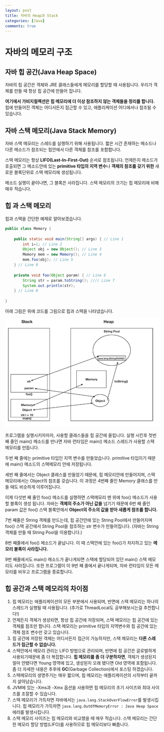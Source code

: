 ```yaml
---
layout: post
title: 자바의 Heap과 Stack
categories: [Java]
comments: true 
---
```


# 자바의 메모리 구조



## 자바 힙 공간(Java Heap Space)

자바의 힙 공간은 객체와 JRE 클래스들에게 메모리를 할당할 때 사용됩니다. 우리가 객체를 만들 때 항상 힙 공간에 만들어 집니다.

**여기에서 가비지컬렉션은 힙 메모리에 더 이상 참조하지 않는 객체들을 정리를 합니다.** 힙에 만들어진 객체는 어디서든지 접근할 수 있고, 애플리케이션 어디에서나 참조될 수 있습니다.



## 자바 스택 메모리(Java Stack Memory)

자바 스택 메모리는 스레드를 실행하기 위해 사용됩니다. 짧은 시간 존재하는 메소드나 다른 메소드가 참조되는 힙안에서 다른 객체를 참조를 포함합니다.

스택 메모리는 항상 **LIFO(Last-In-First-Out)** 순서로 참조됩니다. 언제든지 메소드가 호출되면 그 메소드안에 있는 **primitive 타입의 지역 변수**나 **객체의 참조를 갖기 위한** 새로운 블록단위로 스택 메모리에 생성됩니다. 

메소드 실행이 끝이나면, 그 블록은 사라집니다. 스택 메모리의 크기는 힙 메모리에 비해 매우 적습니다.

## 힙 과 스택 메모리 

힙과 스택을 간단한 예제로 알아보겠습니다.

```java
public class Memory {

	public static void main(String[] args) { // Line 1
		int i=1; // Line 2
		Object obj = new Object(); // Line 3
		Memory mem = new Memory(); // Line 4
		mem.foo(obj); // Line 5
	} // Line 9

	private void foo(Object param) { // Line 6
		String str = param.toString(); //// Line 7
		System.out.println(str);
	} // Line 8

}
```

아래 그림은 위에 코드를 그림으로 힙과 스택을 나타냈습니다.

![](https://github.com/DaeAkin/DaeAkin.github.io/blob/master/img/%EC%9E%90%EB%B0%94%EA%B0%80%EC%BD%9C%EB%B0%94%EC%9D%B4%EB%B2%A8%EB%A5%98%EC%9D%B8%EC%9D%B4%EC%9C%A01.png?raw=true)

프로그램을 실행시키자마자, 사용할 클래스들을 힙 공간에 올립니다. 실행 시킨후 첫번 째 줄인 main() 메소드를 만나면 자바 런타임은 main() 메소드 스레드가 사용할 스택 메모리를 만듭니다. 

두번 째 줄에는 primitive 타입인 지역 변수를 만들었습니다. primitive 타입이기 때문에 main() 메소드의 스택메모리 안에 저장됩니다.

세번 째 줄에서는 Object 클래스를 만들었기 때문에, 힙 메모리안에 만들어지며, 스택 메모리에서는 Object의 참조를 갖습니다. 이 과정은 4번째 줄인 Memory 클래스를 만들 때도 비슷하게 이루어집니다. 

이제 다섯번 째 줄인 foo() 메소드를 실행하면 스택메모리 맨 위에 foo() 메소드가 사용할 블록이 생성 됩니다. 자바는 **객체의 주소가 아닌 값을** 넘기기 때문에 6번 째 줄인 param 값은 foo() 스택 블록안에서 **Object의 주소의 값을 받아 새롭게 참조를 합니다.** 

7번 째줄은 String 객체를 만드는데, 힙 공간안에 있는 String Pool에서 만들어지며 foo() 스택 공간에서 String Pool을 참조하는 str 변수가 만들어집니다. (자바는 String 객체를 만들 때 String Pool을 이용합니다.)

8번 째줄에서 foo() 메소드가 끝납니다. 이 때 스택안에 있는 foo()가 차지하고 있는 **메모리 블록이 사라집니다.** 

9번 째줄에서도 main() 메소드가 끝나게되면 스택에 할당되어 있던 main() 스택 메모리도 사라집니다. 또한 프로그램이 이 9번 째 줄에서 끝나게되며, 자바 런타임이 모든 메모리를 비우고 프로그램을 종료합니다.

## 힙 공간과 스택 메모리의 차이점

1. 힙 메모리는 애플리케이션의 모든 부분에서 사용되며, 반면에 스택 메모리는 하나의 스레드가 실행될 때 사용됩니다. (추가로 ThreadLocal도 공부해보시는걸 추천합니다!)
2. 언제든지 객체가 생성되면, 항상 힙 공간에 저장되며, 스택 메모리는 힙 공간에 있는 객체를 참조만 합니다. 스택 메모리는 primitive 타입의 지역변수와 힙 공간에 있는 객체 참조 변수만 갖고 있습니다. 
3. 힙 공간에 저장된 객체는 어디서든지 접근이 가능하지만, 스택 메모리는 **다른 스레드가 접근할 수 없습니다.** 
4. 스택안에서 메모리 관리는 LIFO 방법으로 관리되며, 반면에 힙 공간은 글로벌하게 사용되기때문에 좀 더 복잡합니다. **힙 메모리를 좀 더 구분하자면**, 객체가 생성된지 얼마 안됐다면 Young 영역에 있고, 생성된지 오래 됐다면 Old 영역에 포함됩니다. 좀 더 자세한 내용은 추후에 **GC**(Garbage Collection)에서 포스팅 하겠습니다.
5. 스택메모리의 생명주기는 매우 짧으며, 힙 메모리는 애플리케이션의 시작부터 끝까지 살아남습니다. 
6. JVM에 있는 -Xms과 -Xmx 옵션을 사용하면 힙 메모리의 초기 사이즈와 최대 사이즈를 조절할 수 있습니다. 
7. 스택 메모리가 가득차면 자바에서는 `java.lang.StackOverFlowError`를 발생시킵니다. 힙 메모리가 가득차면 `java.lang.OutOfMemoryError : Java Heap Space` 에러를 발생시킵니다.
8. 스택 메모리 사이즈는 힙 메모리와 비교했을 때 매우 적습니다. 스택 메모리는 간단한 메모리 할당 방법(LIFO)를 사용하므로 힙 메모리보다 빠릅니다. 